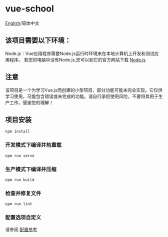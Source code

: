 # vue-school
[English](./README.md)/简体中文

## 该项目需要以下环境：

Node.js：Vue应用程序需要Node.js运行时环境来在本地计算机上开发和测试应用程序。
若您的电脑中没有Node.js,您可以到它的官方网站下载
[Node.js](https://nodejs.org/en)

## 注意
该项目是一个为学习Vue.js而创建的小型项目，部分功能可能未完全实现。它仅供学习使用，可能包含错误或未完成的功能。请自行承担使用风险，不要将其用于生产工作。感谢您的理解！

## 项目安装

```
npm install
```

### 开发模式下编译并热重载

```
npm run serve
```

### 生产模式下编译并压缩

```
npm run build
```

### 检查并修复文件

```
npm run lint
```

### 配置选项自定义

请参阅 [配置参考](https://cli.vuejs.org/config/)